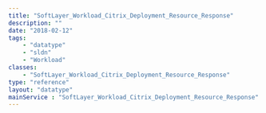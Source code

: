 ```yaml
---
title: "SoftLayer_Workload_Citrix_Deployment_Resource_Response"
description: ""
date: "2018-02-12"
tags:
    - "datatype"
    - "sldn"
    - "Workload"
classes:
    - "SoftLayer_Workload_Citrix_Deployment_Resource_Response"
type: "reference"
layout: "datatype"
mainService : "SoftLayer_Workload_Citrix_Deployment_Resource_Response"
---
```

